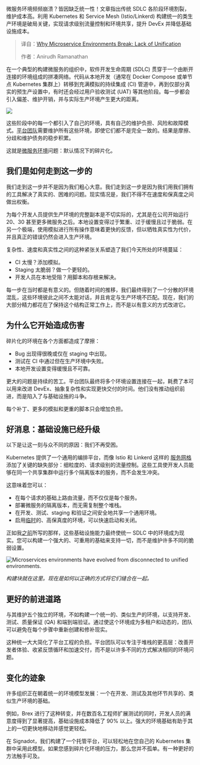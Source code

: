 
<!--
title: 微服务环境为何崩溃：缺乏统一性
cover: https://cdn.thenewstack.io/media/2025/05/6bcb9808-microservices-unification.jpg
summary: 微服务环境频频崩溃？皆因缺乏统一性！文章指出传统 SDLC 各阶段环境割裂，维护成本高。利用 Kubernetes 和 Service Mesh (Istio/Linkerd) 构建统一的类生产环境是破局关键，实现请求级别流量控制和环境共享，提升 DevEx 并降低基础设施成本。
-->

微服务环境频频崩溃？皆因缺乏统一性！文章指出传统 SDLC 各阶段环境割裂，维护成本高。利用 Kubernetes 和 Service Mesh (Istio/Linkerd) 构建统一的类生产环境是破局关键，实现请求级别流量控制和环境共享，提升 DevEx 并降低基础设施成本。

> 译自：[Why Microservice Environments Break: Lack of Unification](https://thenewstack.io/why-microservice-environments-break-lack-of-unification/)
> 
> 作者：Anirudh Ramanathan

在一个典型的构建微服务的组织中，软件开发生命周期 (SDLC) 贯穿于一个由断开连接的环境组成的拼凑网络。代码从本地开发（通常在 Docker Compose 或单节点 Kubernetes 集群上）转移到充满模拟的持续集成 (CI) 管道中，再到仅部分真实的预生产设置中，有时还会经过用户验收测试 (UAT) 等其他阶段。每一步都会引入偏差、维护开销，并与实际生产环境产生更大的距离。

![](https://cdn.thenewstack.io/media/2025/05/ed6e1c83-developer-feedback-loops.png)

这些阶段中的每一个都引入了自己的环境，具有自己的维护负担、风险和故障模式。[平台团队](https://thenewstack.io/platform-engineering/)需要维护所有这些环境，即使它们都不是完全一致的。结果是摩擦、分歧和维护债务的稳步积累。

这就是[微服务环境](https://thenewstack.io/microservices/)问题：默认情况下的碎片化。

## 我们是如何走到这一步的

我们走到这一步并不是因为我们粗心大意。我们走到这一步是因为我们用我们拥有的工具解决了真实的、困难的问题。现实情况是，我们不得不在速度和保真度之间做出权衡。

为每个开发人员提供生产环境的完整副本是不切实际的，尤其是在公司开始运行 20、30 甚至更多微服务之后。本地设置变得过于繁重、过于缓慢且过于脆弱。在另一个极端，使用模拟进行所有操作意味着更快的反馈，但以牺牲真实性为代价，并且真正的错误仍然会进入生产环境。

复杂性、速度和真实性之间的这种紧张关系塑造了我们今天所处的环境蔓延：

- CI 太慢？添加模拟。
- Staging 太脆弱？做一个更轻的。
- 开发人员在本地受阻？用脚本和存根来解决。

每一步在当时都是有意义的。但随着时间的推移，我们最终得到了一个分散的环境混乱，这些环境彼此之间不太能对话，并且肯定与生产环境不匹配。现在，我们的大部分精力都花在了保持这个结构正常工作上，而不是以有意义的方式改进它。

## 为什么它开始造成伤害

碎片化的环境在各个方面都造成了摩擦：

- Bug 出现得很晚或仅在 staging 中出现。
- 测试在 CI 中通过但在生产环境中失败。
- 本地开发设置变得缓慢且不可靠。

更大的问题是持续的苦工。平台团队最终将多个环境设置连接在一起，耗费了本可以用来改进 DevEx、抽象复杂性和实现更快交付的时间。他们没有推动组织前进，而是陷入了与基础设施的斗争。

每个补丁、更多的模拟和更重的脚本只会增加负担。

## 好消息：基础设施已经升级

以下是让这一刻与众不同的原因：我们不再受困。

Kubernetes 提供了一个通用的编排平台，而像 Istio 和 Linkerd 这样的 [服务网格](https://thenewstack.io/service-mesh/) 添加了关键的缺失部分：细粒度的、请求级别的流量控制。这些工具使开发人员能够在同一个共享集群中运行多个隔离版本的服务，而不会发生冲突。

这意味着您可以：

- 在每个请求的基础上路由流量，而不仅仅是每个服务。
- 部署微服务的隔离版本，而无需复制整个堆栈。
- 在开发、测试、staging 和验证之间安全地共享一个通用环境。
- 启用[临时](https://thenewstack.io/smart-ephemeral-environments-share-more-copy-less)的、高保真度的环境，可以快速启动和关闭。

正如我[之前](https://thenewstack.io/using-istio-or-linkerd-to-unlock-ephemeral-environments/)所写的那样，这些基础设施能力最终使统一 SDLC 中的环境成为现实。您可以构建一个强大的、可重用的基础来支持一切，而不是维护许多不同的脆弱设置。

![Microservices environments have evolved from disconnected to unified environments.](https://cdn.thenewstack.io/media/2025/05/a1d5f947-microservices-evolution.png)

*构建块就在这里。现在是如何以正确的方式将它们缝合在一起。*

## 更好的前进道路

与其维护五个独立的环境，不如构建一个统一的、类似生产的环境，以支持开发、测试、质量保证 (QA) 和端到端验证。通过使这个环境成为多租户和动态的，团队可以避免在每个步骤中重新创建和修补现实。

这种统一大大简化了平台工程的负担。平台团队可以专注于堆栈的更高层：改善开发者体验、收紧反馈循环和加速交付，而不是以许多不同的方式解决相同的环境问题。

## 变化的迹象
许多组织正在朝着统一的环境模型发展：一个在开发、测试及其他环节共享的、类似生产环境的基础。

例如，Brex 进行了这种转变，并在数百名工程师扩展测试的同时，开发人员的满意度得到了显著提高，基础设施成本降低了 90% 以上。强大的环境基础有助于其上的一切更快地移动并感觉更轻松。

在 Signadot，我们构建了一个托管平台，可以轻松地在您自己的 Kubernetes 集群中采用此模型。如果您感到碎片化环境的压力，那么您并不孤单。有一种更好的方法触手可及。